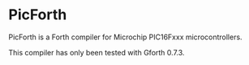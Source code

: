 PicForth
========

PicForth is a Forth compiler for Microchip PIC16Fxxx microcontrollers.

This compiler has only been tested with Gforth 0.7.3.
